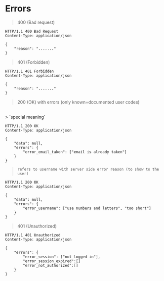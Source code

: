# Errors

> 400 (Bad request)

```http
HTTP/1.1 400 Bad Request
Content-Type: application/json

{
    "reason": "......."
}
```

> 401 (Forbidden)

```http
HTTP/1.1 401 Forbidden
Content-Type: application/json

{
    "reason": "......."
}
```

> 200 (OK) with errors (only known=documented user codes)
<br />
> `special meaning`

```http
HTTP/1.1 200 OK
Content-Type: application/json

{
	"data": null,
	"errors": {
		"error_email_taken": ["email is already taken"]
	}
}
```

> `refers to username with server side error reason (to show to the user)`

```http
HTTP/1.1 200 OK
Content-Type: application/json

{
	"data": null,
	"errors": {
		"error_username": ["use numbers and letters", "too short"]
	}
}
```

> 401 (Unauthorized)

```http
HTTP/1.1 401 Unauthorized
Content-Type: application/json

{
	"errors": {
		"error_session": ["not logged in"],
		"error_session_expired":[]
		"error_not_authorized":[]
	}
}
```